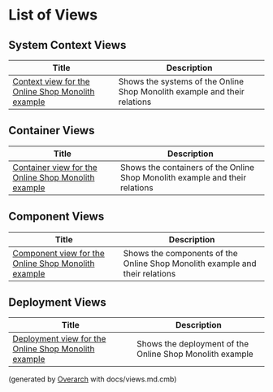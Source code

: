 # List of Views

## System Context Views
| Title | Description |
|---|---|
| [Context view for the Online Shop Monolith example](context-view.md) | Shows the systems of the Online Shop Monolith example and their relations |
## Container Views
| Title | Description |
|---|---|
| [Container view for the Online Shop Monolith example](container-view.md) | Shows the containers of the Online Shop Monolith example and their relations |
## Component Views
| Title | Description |
|---|---|
| [Component view for the Online Shop Monolith example](component-view.md) | Shows the components of the Online Shop Monolith example and their relations |
## Deployment Views
| Title | Description |
|---|---|
| [Deployment view for the Online Shop Monolith example](deployment-view.md) | Shows the deployment of the Online Shop Monolith example |


(generated by [Overarch](https://github.com/soulspace-org/overarch) with docs/views.md.cmb)
